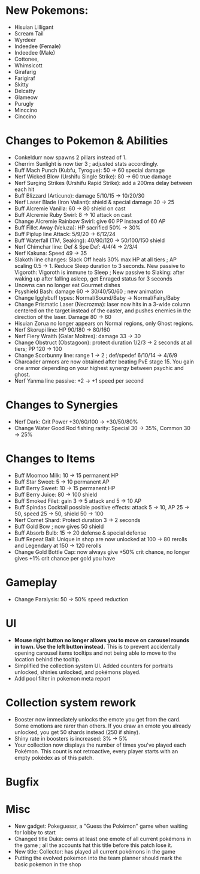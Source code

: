 # New Pokemons:

- Hisuian Lilligant
- Scream Tail
- Wyrdeer
- Indeedee (Female)
- Indeedee (Male)
- Cottonee,
- Whimsicott
- Girafarig
- Farigiraf
- Skitty
- Delcatty
- Glameow
- Purugly
- Minccino
- Cinccino

# Changes to Pokemon & Abilities

- Conkeldurr now spawns 2 pillars instead of 1.
- Cherrim Sunlight is now tier 3 ; adjusted stats accordingly.
- Buff Mach Punch (Kubfu, Tyrogue): 50 → 60 special damage
- Nerf Wicked Blow (Urshifu Single Strike): 80 → 60 true damage
- Nerf Surging Strikes (Urshifu Rapid Strike): add a 200ms delay between each hit
- Buff Blizzard (Articuno): damage 5/10/15 → 10/20/30
- Nerf Laser Blade (Iron Valiant): shield & special damage 30 → 25
- Buff Alcremie Vanilla: 60 → 80 shield on cast
- Buff Alcremie Ruby Swirl: 8 → 10 attack on cast
- Change Alcremie Rainbow Swirl: give 60 PP instead of 60 AP
- Buff Fillet Away (Veluza): HP sacrified 50% → 30%
- Buff Piplup line Attack: 5/9/20 → 6/12/24
- Buff Waterfall (TM, Seaking): 40/80/120 → 50/100/150 shield
- Nerf Chimchar line: Def & Spe Def: 4/4/4 → 2/3/4
- Nerf Kakuna: Speed 49 → 35
- Slakoth line changes: Slack Off heals 30% max HP at all tiers ; AP scaling 0.5 → 1. Reduce Sleep duration to 3 seconds. New passive to Vigoroth: Vigoroth is immune to Sleep ; New passive to Slaking: after waking up after falling asleep, get Enraged status for 3 seconds
- Unowns can no longer eat Gourmet dishes
- Psyshield Bash: damage 60 → 30/40/50/60 ; new animation
- Change Igglybuff types: Normal/Sound/Baby → Normal/Fairy/Baby
- Change Prismatic Laser (Necrozma): laser now hits in a 3-wide column centered on the target instead of the caster, and pushes enemies in the direction of the laser. Damage 80 → 60
- Hisuian Zorua no longer appears on Normal regions, only Ghost regions.
- Nerf Skorupi line: HP 90/180 → 80/160
- Nerf Fiery Wraith (Galar Moltres): damage 33 → 30
- Change Obstruct (Obstagoon): protect duration 1/2/3 → 2 seconds at all tiers; PP 120 → 100
- Change Scorbunny line: range 1 → 2 ; def/spedef 6/10/14 → 4/6/9
- Charcader armors are now obtained after beating PvE stage 15. You gain one armor depending on your highest synergy between psychic and ghost.
- Nerf Yanma line passive: +2 → +1 speed per second

# Changes to Synergies

- Nerf Dark: Crit Power +30/60/100 → +30/50/80%
- Change Water Good Rod fishing rarity: Special 30 → 35%, Common 30 → 25%

# Changes to Items

- Buff Moomoo Milk: 10 → 15 permanent HP
- Buff Star Sweet: 5 → 10 permanent AP
- Buff Berry Sweet: 10 → 15 permanent HP
- Buff Berry Juice: 80 → 100 shield
- Buff Smoked Filet: gain 3 → 5 attack and 5 → 10 AP
- Buff Spindas Cocktail possible positive effects: attack 5 → 10, AP 25 → 50, speed 25 → 50, shield 50 → 100
- Nerf Comet Shard: Protect duration 3 → 2 seconds
- Buff Gold Bow ; now gives 50 shield
- Buff Absorb Bulb: 15 → 20 defense & special defense
- Buff Repeat Ball: Unique in shop are now unlocked at 100 → 80 rerolls and Legendary at 150 → 120 rerolls
- Change Gold Bottle Cap: now always give +50% crit chance, no longer gives +1% crit chance per gold you have

# Gameplay

- Change Paralysis: 50 -> 50% speed reduction

# UI

- **Mouse right button no longer allows you to move on carousel rounds in town. Use the left button instead.** This is to prevent accidentally opening carousel items tooltips and not being able to move to the location behind the tooltip.
- Simplified the collection system UI. Added counters for portraits unlocked, shinies unlocked, and pokémons played.
- Add pool filter in pokemon meta report

# Collection system rework

- Booster now immediately unlocks the emote you get from the card. Some emotions are rarer than others. If you draw an emote you already unlocked, you get 50 shards instead (250 if shiny).
- Shiny rate in boosters is increased: 3% → 5%
- Your collection now displays the number of times you've played each Pokémon. This count is not retroactive, every player starts with an empty pokédex as of this patch.


# Bugfix

# Misc

- New gadget: Pokeguessr, a "Guess the Pokémon" game when waiting for lobby to start
- Changed title Duke: owns at least one emote of all current pokémons in the game ; all the accounts hat this title before this patch lose it.
- New title: Collector: has played all current pokémons in the game
- Putting the evolved pokemon into the team planner should mark the basic pokemon in the shop
